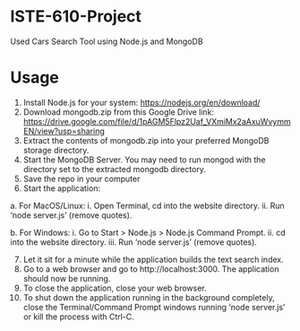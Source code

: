 # ISTE-610-Project
Used Cars Search Tool using Node.js and MongoDB

# Usage

1.	Install Node.js for your system: https://nodejs.org/en/download/
2.	Download mongodb.zip from this Google Drive link: https://drive.google.com/file/d/1pAGM5Flpz2Uaf_VXmiMx2aAxuWvymmEN/view?usp=sharing 
3.	Extract the contents of mongodb.zip into your preferred MongoDB storage directory.
4.	Start the MongoDB Server. You may need to run mongod with the directory set to the extracted mongodb directory.
5.	Save the repo in your computer
6.	Start the application:

a.	For MacOS/Linux: 
i.	Open Terminal, cd into the website directory.
ii.	Run ‘node server.js’ (remove quotes).

b.	For Windows:
i.	Go to Start > Node.js > Node.js Command Prompt.
ii.	cd into the website directory.
iii.	Run ‘node server.js’ (remove quotes).

7.	Let it sit for a minute while the application builds the text search index.
8.	Go to a web browser and go to http://localhost:3000. The application should now be running.
9.	To close the application, close your web browser.
10.	To shut down the application running in the background completely, close the Terminal/Command Prompt windows running ‘node server.js’ or kill the process with Ctrl-C.
